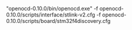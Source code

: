 "openocd-0.10.0/bin/openocd.exe" -f openocd-0.10.0/scripts/interface/stlink-v2.cfg -f openocd-0.10.0/scripts/board/stm32f4discovery.cfg